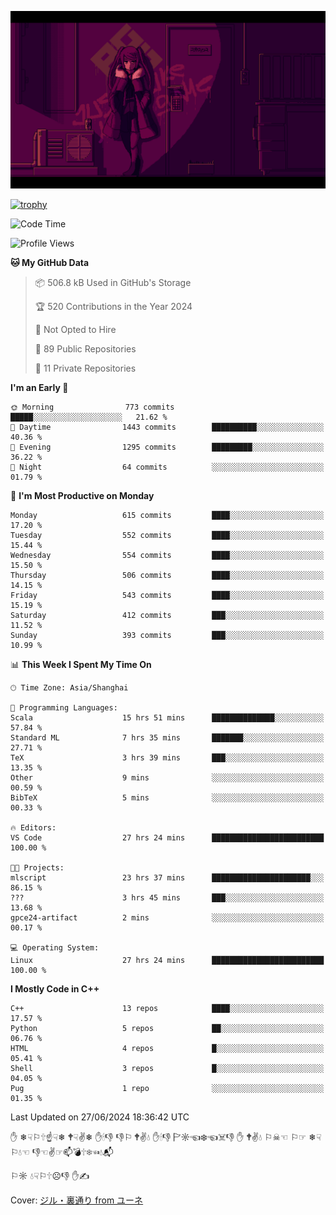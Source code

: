 ![](imgs/main.png)

[![trophy](https://github-profile-trophy.vercel.app/?username=NeilKleistGao&theme=dracula)](https://github.com/ryo-ma/github-profile-trophy)

<!--START_SECTION:waka-->
![Code Time](http://img.shields.io/badge/Code%20Time-1%2C094%20hrs%2028%20mins-blue)

![Profile Views](http://img.shields.io/badge/Profile%20Views-0-blue)

**🐱 My GitHub Data** 

> 📦 506.8 kB Used in GitHub's Storage 
 > 
> 🏆 520 Contributions in the Year 2024
 > 
> 🚫 Not Opted to Hire
 > 
> 📜 89 Public Repositories 
 > 
> 🔑 11 Private Repositories 
 > 
**I'm an Early 🐤** 

```text
🌞 Morning                773 commits         █████░░░░░░░░░░░░░░░░░░░░   21.62 % 
🌆 Daytime                1443 commits        ██████████░░░░░░░░░░░░░░░   40.36 % 
🌃 Evening                1295 commits        █████████░░░░░░░░░░░░░░░░   36.22 % 
🌙 Night                  64 commits          ░░░░░░░░░░░░░░░░░░░░░░░░░   01.79 % 
```
📅 **I'm Most Productive on Monday** 

```text
Monday                   615 commits         ████░░░░░░░░░░░░░░░░░░░░░   17.20 % 
Tuesday                  552 commits         ████░░░░░░░░░░░░░░░░░░░░░   15.44 % 
Wednesday                554 commits         ████░░░░░░░░░░░░░░░░░░░░░   15.50 % 
Thursday                 506 commits         ████░░░░░░░░░░░░░░░░░░░░░   14.15 % 
Friday                   543 commits         ████░░░░░░░░░░░░░░░░░░░░░   15.19 % 
Saturday                 412 commits         ███░░░░░░░░░░░░░░░░░░░░░░   11.52 % 
Sunday                   393 commits         ███░░░░░░░░░░░░░░░░░░░░░░   10.99 % 
```


📊 **This Week I Spent My Time On** 

```text
🕑︎ Time Zone: Asia/Shanghai

💬 Programming Languages: 
Scala                    15 hrs 51 mins      ██████████████░░░░░░░░░░░   57.84 % 
Standard ML              7 hrs 35 mins       ███████░░░░░░░░░░░░░░░░░░   27.71 % 
TeX                      3 hrs 39 mins       ███░░░░░░░░░░░░░░░░░░░░░░   13.35 % 
Other                    9 mins              ░░░░░░░░░░░░░░░░░░░░░░░░░   00.59 % 
BibTeX                   5 mins              ░░░░░░░░░░░░░░░░░░░░░░░░░   00.33 % 

🔥 Editors: 
VS Code                  27 hrs 24 mins      █████████████████████████   100.00 % 

🐱‍💻 Projects: 
mlscript                 23 hrs 37 mins      ██████████████████████░░░   86.15 % 
???                      3 hrs 45 mins       ███░░░░░░░░░░░░░░░░░░░░░░   13.68 % 
gpce24-artifact          2 mins              ░░░░░░░░░░░░░░░░░░░░░░░░░   00.17 % 

💻 Operating System: 
Linux                    27 hrs 24 mins      █████████████████████████   100.00 % 
```

**I Mostly Code in C++** 

```text
C++                      13 repos            ████░░░░░░░░░░░░░░░░░░░░░   17.57 % 
Python                   5 repos             ██░░░░░░░░░░░░░░░░░░░░░░░   06.76 % 
HTML                     4 repos             █░░░░░░░░░░░░░░░░░░░░░░░░   05.41 % 
Shell                    3 repos             █░░░░░░░░░░░░░░░░░░░░░░░░   04.05 % 
Pug                      1 repo              ░░░░░░░░░░░░░░░░░░░░░░░░░   01.35 % 
```




 Last Updated on 27/06/2024 18:36:42 UTC
<!--END_SECTION:waka-->

✋ ❄☟⚐🕆☝☟❄ 🕈☟✌❄ ✋🕯👎 👎⚐ 🕈✌💧 ✋🕯👎 🏱☼☜❄☜☠👎 ✋ 🕈✌💧 ⚐☠☜ ⚐☞ ❄☟⚐💧☜ 👎☜✌☞📫💣🕆❄☜💧📬

⚐☼ 💧☟⚐🕆☹👎 ✋✍

Cover: [ジル・裏通り from ユーネ](https://www.pixiv.net/artworks/62127066)
